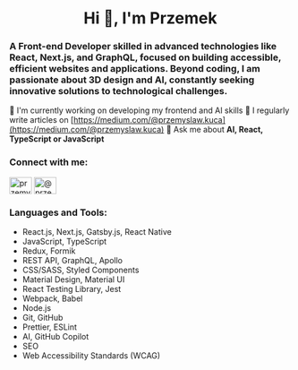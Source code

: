 <h1 align="center">Hi 👋, I'm Przemek</h1>
<h3>A Front-end Developer skilled in advanced technologies like React, Next.js, and GraphQL, focused on building accessible, efficient websites and applications. Beyond coding, I am passionate about 3D design and AI, constantly seeking innovative solutions to technological challenges.</h3>

🔭 I'm currently working on developing my frontend and AI skills
📝 I regularly write articles on [https://medium.com/@przemyslaw.kuca](https://medium.com/@przemyslaw.kuca)
💬 Ask me about **AI, React, TypeScript or JavaScript**

<h3 align="left">Connect with me:</h3>
<p align="left">
<a href="https://linkedin.com/in/przemyslaw-kuca" target="blank"><img align="center" src="https://raw.githubusercontent.com/rahuldkjain/github-profile-readme-generator/master/src/images/icons/Social/linked-in-alt.svg" alt="przemyslaw-kuca" height="30" width="40" /></a>
<a href="https://medium.com/@przemyslaw.kuca" target="blank"><img align="center" src="https://raw.githubusercontent.com/rahuldkjain/github-profile-readme-generator/master/src/images/icons/Social/medium.svg" alt="@przemyslaw.kuca" height="30" width="40" /></a>
</p>

<h3 align="left">Languages and Tools:</h3>
<ul>
    <li>React.js, Next.js, Gatsby.js, React Native</li>
    <li>JavaScript, TypeScript</li>
    <li>Redux, Formik</li>
    <li>REST API, GraphQL, Apollo</li>
    <li>CSS/SASS, Styled Components</li>
    <li>Material Design, Material UI</li>
    <li>React Testing Library, Jest</li>
    <li>Webpack, Babel</li>
    <li>Node.js</li>
    <li>Git, GitHub</li>
    <li>Prettier, ESLint</li>
    <li>AI, GitHub Copilot</li>
    <li>SEO</li>
    <li>Web Accessibility Standards (WCAG)</li>
</ul>
